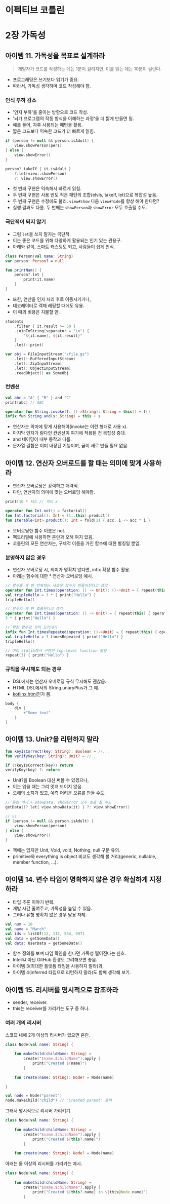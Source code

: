 
# 이펙티브 코틀린

# 2장 가독성

## 아이템 11. 가독성을 목표로 설계하라

> 개발자가 코드를 작성하는 데는 1분이 걸리지만, 이를 읽는 데는 10분이 걸린다.

- 프로그래밍은 쓰기보다 읽기가 중요.
- 따라서, 가독성 생각하며 코드 작성해야 함.

### 인식 부하 감소

- '인지 부하'를 줄이는 방향으로 코드 작성.
- '뇌가 프로그램의 작동 방식을 이해하는 과정'을 더 짧게 만들면 됨.
- 예를 들어, 자주 사용되는 패턴을 활용.
- 짧은 코드보다 익숙한 코드가 더 빠르게 읽힘.

```kt
if (person != null && person.isAdult) {
    view.showPerson(pers)
} else {
    view.showError()
}

person?.takeIf { it.isAdult }
    ?.let(view::showPerson)
    ?: view.showError()
```

- 첫 번째 구현은 익숙해서 빠르게 읽힘.
- 두 번째 구현은 사용 빈도 적은 패턴의 조합(elvis, takeIf, let)으로 복잡성 높음.
- 두 번째 구현은 수정에도 불리. `view#show` 다음 `view#hide`를 항상 해야 한다면?
- 실행 결과도 다름. 두 번째는 `showPerson`과 `showError` 모두 호출될 수도.

### 극단적이 되지 않기

- 그럼 `let`을 쓰지 말자는 극단적.
- 이는 좋은 코드를 위해 다양하게 활용되는 인기 있는 관용구.
- 아래와 같이, 스마트 캐스팅도 되고, 사람들이 쉽게 인식.

```kt
class Person(val name: String)
var person: Person? = null

fun printNam() {
    person?.let {
        print(it.name)
    }
}
```

- 또한, 연산을 인자 처리 후로 이동시키거나,
- 데코레이터로 객체 래핑할 때에도 유용.
- 이 때의 비용은 지불할 만.

```kt
students
    .filter { it.result >= 50 }
    .joinToString(separator = "\n") {
        "${it.name}, ${it.result}"
    }
    .let(::print)

var obj = FileInputStream("/file.gz")
    .let(::BufferedInputStream)
    .let(::ZipInpuStream)
    .let(::ObjectInputStream)
    .readObject() as SomeObj
```

### 컨벤션

```kt
val abc = "A" { "B" } and "C"
print(abc) // ABC

operator fun String.invoke(f: ()->String): String = this() + f()
infix fun String.and(s: String) = this + s
```

- 연산자는 의미에 맞게 사용해야(invoke는 이런 형태로 사용 x).
- 마지막 인자가 람다인 컨벤션이 여기에 적용된 건 복잡성 증대.
- and 네이밍이 내부 동작과 다름.
- 문자열 결합은 이미 내장된 기능이며, 굳이 새로 만들 필요 없음.

## 아이템 12. 연산자 오버로드를 할 때는 의미에 맞게 사용하라

- 연산자 오버로딩은 강력하고 매력적.
- 다만, 연산자의 의미에 맞는 오버로딩 해야함.

```kt
print(10 * !6) // 의미 x

operator fun Int.not() = factorial()
fun Int.factorial(): Int = (1..this).product()
fun Iterable<Int>.product(): Int = fold(1) { acc, i -> acc * i }
```

- 오버로딩한 함수 이름은 not.
- 팩토리얼에 사용하면 혼란과 오해 여지 있음.
- 코틀린의 모든 연산자는, 구체적 이름을 가진 함수에 대한 별칭일 뿐임.

### 분명하지 않은 경우

- 연산자 오버로딩 시, 의미가 명확치 않다면, infix 확장 함수 활용.
- 아래는 함수에 대한 * 연산자 오버로딩 예시.

```kt
// 함수를 세 번 반복하는 새로운 함수가 만들어진다고 생각
operator fun Int.times(operation: () -> Unit): ()->Unit = { repeat(this) { operation() } }
val tripleHello = 3 * { print("Hello") }
tripleHello()

// 함수가 세 번 호출된다고 생각
operator fun Int.times(operation: () -> Unit) = { repeat(this) { operation() } }
3 * { print("Hello") }

// 확장 함수로 의미 드러내기
infix fun Int.timesRepeated(operation: ()->Unit) = { repeat(this) { operation() } }
val tripleHello = 3 timesRepeated { print("Hello") }
tripleHello()

// 이미 stdlib에서 구현된 top-level function 활용
repeat(3) { print("Hello") }
```

### 규칙을 무시해도 되는 경우

- DSL에서는 연산자 오버로딩 규칙 무시해도 괜찮음.
- HTML DSL에서의 String.unaryPlus가 그 예.
- [kotlinx.html](https://kotlinlang.org/docs/typesafe-html-dsl.html)인가 봄.

```kt
body {
    div {
        +"Some text"
    }
}
```

## 아이템 13. Unit?을 리턴하지 말라

```kt
fun keyIsCorrect(key: String): Boolean = //...
fun verifyKey(key: String): Unit? = //...

if (!keyIsCorrect(key)) return
verifyKey(key) ?: return
```

- Unit?을 Boolean 대신 써볼 수 있겠으나,
- 이는 읽을 때는 그리 멋져 보이지 않음.
- 오해의 소지가 있고, 예측 어려운 오류를 만들 수도.

```kt
// 혼란 야기 + showData, showError 모두 호출 될 수도
getData()?.let{ view.showData(it) } ?: view.showError()

// vs
if (person != null && person.isAdult) {
    view.showPerson(person)
} else {
    view.showError()
}
```

- 책에는 없지만 Unit, Void, void, Nothing, null 구분 유의.
- primitive와 everything is object 비교도 생각해 볼 거리(generic, nullable, member function, ...).

## 아이템 14. 변수 타입이 명확하지 않은 경우 확실하게 지정하라

- 타입 추론 이야기 반복.
- 개발 시간 줄여주고, 가독성을 높일 수 있음.
- 그러나 유형 명확치 않은 경우 남용 자제.

```kt
val num = 10
val name = "March"
val ids = listOf(12, 112, 554, 997)
val data = getSomeData()
val data: UserData = getSomeData()
```

- 함수 정의를 보며 타임 확인을 한다면 가독성 떨어진다는 신호.
- IntelliJ 아닌 GitHub 환경도 고려해보면 좋음.
- 아이템 3(최대한 플랫폼 타임을 사용하지 말라)과,
- 아이템 4(inferred 타입으로 리턴하지 말라)도 함께 생각해 보기.

## 아이템 15. 리시버를 명시적으로 참조하라

- sender, receiver.
- this는 receiver를 가리키는 도구 중 하나.

### 여러 개의 리시버

스코프 내에 2개 이상의 리시버가 있으면 혼란.

```kt
class Node(val name: String) {
    
    fun makeChild(childName: String) =
        create("$name.$childName").apply {
            print("Created ${name}")
        }
    
    fun create(name: String): Node? = Node(name)

}

val node = Node("parent")
node.makeChild("child") // "Created parent" 출력
```

그래서 명시적으로 리시버 가리키기.

```kt
class Node(val name: String) {
    
    fun makeChild(childName: String) =
        create("$name.$childName").apply {
            print("Created ${this?.name}")
        }
    
    fun create(name: String): Node? = Node(name)
```

아래는 둘 이상의 리시버를 가리키는 예시.

```kt
class Node(val name: String) {
    
    fun makeChild(childName: String) =
        create("$name.$childName").apply {
            print("Created ${this?.name} in ${this@Node.name}")
        }
```
